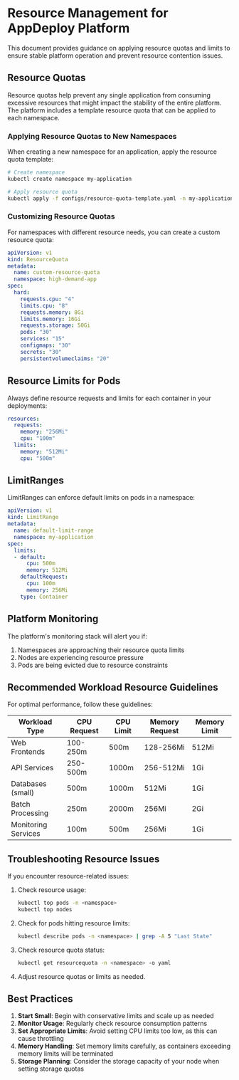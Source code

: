 # Resource Management for AppDeploy Platform

This document provides guidance on applying resource quotas and limits to ensure stable platform operation and prevent resource contention issues.

## Resource Quotas

Resource quotas help prevent any single application from consuming excessive resources that might impact the stability of the entire platform. The platform includes a template resource quota that can be applied to each namespace.

### Applying Resource Quotas to New Namespaces

When creating a new namespace for an application, apply the resource quota template:

```bash
# Create namespace
kubectl create namespace my-application

# Apply resource quota
kubectl apply -f configs/resource-quota-template.yaml -n my-application
```

### Customizing Resource Quotas

For namespaces with different resource needs, you can create a custom resource quota:

```yaml
apiVersion: v1
kind: ResourceQuota
metadata:
  name: custom-resource-quota
  namespace: high-demand-app
spec:
  hard:
    requests.cpu: "4"
    limits.cpu: "8"
    requests.memory: 8Gi
    limits.memory: 16Gi
    requests.storage: 50Gi
    pods: "30"
    services: "15"
    configmaps: "30"
    secrets: "30"
    persistentvolumeclaims: "20"
```

## Resource Limits for Pods

Always define resource requests and limits for each container in your deployments:

```yaml
resources:
  requests:
    memory: "256Mi"
    cpu: "100m"
  limits:
    memory: "512Mi"
    cpu: "500m"
```

## LimitRanges

LimitRanges can enforce default limits on pods in a namespace:

```yaml
apiVersion: v1
kind: LimitRange
metadata:
  name: default-limit-range
  namespace: my-application
spec:
  limits:
  - default:
      cpu: 500m
      memory: 512Mi
    defaultRequest:
      cpu: 100m
      memory: 256Mi
    type: Container
```

## Platform Monitoring

The platform's monitoring stack will alert you if:

1. Namespaces are approaching their resource quota limits
2. Nodes are experiencing resource pressure
3. Pods are being evicted due to resource constraints

## Recommended Workload Resource Guidelines

For optimal performance, follow these guidelines:

| Workload Type       | CPU Request | CPU Limit | Memory Request | Memory Limit |
|---------------------|-------------|-----------|----------------|-------------|
| Web Frontends       | 100-250m    | 500m      | 128-256Mi      | 512Mi       |
| API Services        | 250-500m    | 1000m     | 256-512Mi      | 1Gi         |
| Databases (small)   | 500m        | 1000m     | 512Mi          | 1Gi         |
| Batch Processing    | 250m        | 2000m     | 256Mi          | 2Gi         |
| Monitoring Services | 100m        | 500m      | 256Mi          | 1Gi         |

## Troubleshooting Resource Issues

If you encounter resource-related issues:

1. Check resource usage:

   ```bash
   kubectl top pods -n <namespace>
   kubectl top nodes
   ```

2. Check for pods hitting resource limits:

   ```bash
   kubectl describe pods -n <namespace> | grep -A 5 "Last State"
   ```

3. Check resource quota status:

   ```bash
   kubectl get resourcequota -n <namespace> -o yaml
   ```

4. Adjust resource quotas or limits as needed.

## Best Practices

1. **Start Small**: Begin with conservative limits and scale up as needed
2. **Monitor Usage**: Regularly check resource consumption patterns
3. **Set Appropriate Limits**: Avoid setting CPU limits too low, as this can cause throttling
4. **Memory Handling**: Set memory limits carefully, as containers exceeding memory limits will be terminated
5. **Storage Planning**: Consider the storage capacity of your node when setting storage quotas
